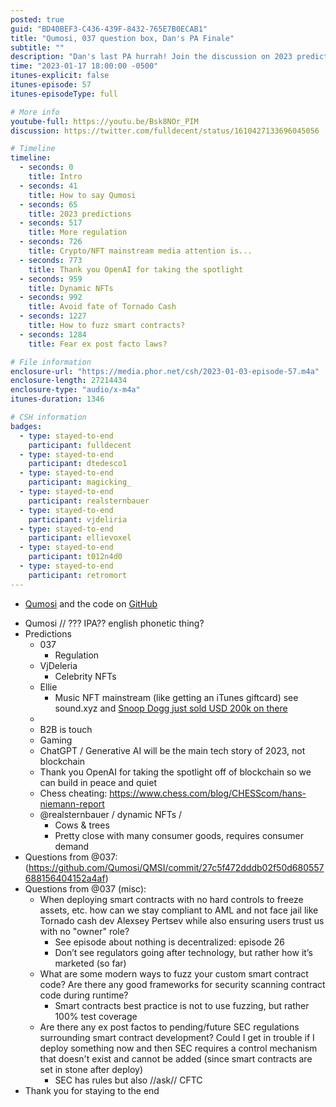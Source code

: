 ```yaml
---
posted: true
guid: "BD40BEF3-C436-439F-8432-765E7B0ECAB1"
title: "Qumosi, 037 question box, Dan's PA Finale"
subtitle: ""
description: "Dan's last PA hurrah! Join the discussion on 2023 predictions, regulation, and NFT mainstream media attention. Delve into the world of dynamic NFTs, avoid the fate of Tornado Cash, and learn about fuzzing smart contracts and ex post facto laws. "
time: "2023-01-17 18:00:00 -0500"
itunes-explicit: false
itunes-episode: 57
itunes-episodeType: full

# More info
youtube-full: https://youtu.be/Bsk8NOr_PIM
discussion: https://twitter.com/fulldecent/status/1610427133696045056

# Timeline
timeline:
  - seconds: 0
    title: Intro
  - seconds: 41
    title: How to say Qumosi
  - seconds: 65
    title: 2023 predictions
  - seconds: 517
    title: More regulation
  - seconds: 726
    title: Crypto/NFT mainstream media attention is...
  - seconds: 773
    title: Thank you OpenAI for taking the spotlight
  - seconds: 959
    title: Dynamic NFTs
  - seconds: 992
    title: Avoid fate of Tornado Cash
  - seconds: 1227
    title: How to fuzz smart contracts?
  - seconds: 1284
    title: Fear ex post facto laws?

# File information
enclosure-url: "https://media.phor.net/csh/2023-01-03-episode-57.m4a"
enclosure-length: 27214434
enclosure-type: "audio/x-m4a"
itunes-duration: 1346

# CSH information
badges:
  - type: stayed-to-end
    participant: fulldecent
  - type: stayed-to-end
    participant: dtedesco1
  - type: stayed-to-end
    participant: magicking_
  - type: stayed-to-end
    participant: realsternbauer
  - type: stayed-to-end
    participant: vjdeliria
  - type: stayed-to-end
    participant: ellievoxel
  - type: stayed-to-end
    participant: t012n4d0
  - type: stayed-to-end
    participant: retromort
---
```


- [Qumosi](https://qumosi.com/) and the code on [GitHub](https://github.com/Qumosi/QMSI/commit/27c5f472dddb02f50d680557688156404152a4af)

<!--end of quick notes-->

- Qumosi // ??? IPA?? english phonetic thing?
- Predictions
  - 037
    - Regulation
  - VjDeleria
    - Celebrity NFTs
  - Ellie
    - Music NFT mainstream (like getting an iTunes giftcard) see sound.xyz and [Snoop Dogg just sold USD 200k on there](https://www.sound.xyz/trending?type=artists&timespan=all)
  - 
  - B2B is touch
  - Gaming 
  - ChatGPT / Generative AI will be the main tech story of 2023, not blockchain
  - Thank you OpenAI for taking the spotlight off of blockchain so we can build in peace and quiet
  - Chess cheating: https://www.chess.com/blog/CHESScom/hans-niemann-report
  - @realsternbauer / dynamic NFTs / 
    - Cows & trees
    - Pretty close with many consumer goods, requires consumer demand
- Questions from @037: (https://github.com/Qumosi/QMSI/commit/27c5f472dddb02f50d680557688156404152a4af)
- Questions from @037 (misc):
  - When deploying smart contracts with no hard controls to freeze assets, etc. how can we stay compliant to AML and not face jail like Tornado cash dev Alexsey Pertsev while also ensuring users trust us with no "owner" role?
    - See episode about nothing is decentralized: episode 26
    - Don’t see regulators going after technology, but rather how it’s marketed (so far)
  - What are some modern ways to fuzz your custom smart contract code? Are there any good frameworks for security scanning contract code during runtime?
    - Smart contracts best practice is not to use fuzzing, but rather 100% test coverage
  - Are there any ex post factos to pending/future SEC regulations surrounding smart contract development? Could I get in trouble if I deploy something now and then SEC requires a control mechanism that doesn't exist and cannot be added (since smart contracts are set in stone after deploy)
    - SEC has rules but also //ask// CFTC
- Thank you for staying to the end
